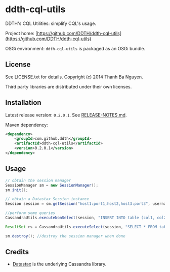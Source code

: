 ddth-cql-utils
==============

DDTH's CQL Utilities: simplify CQL's usage.

Project home:
[https://github.com/DDTH/ddth-cql-utils](https://github.com/DDTH/ddth-cql-utils)

OSGi environment: `ddth-cql-utils` is packaged as an OSGi bundle.


## License ##

See LICENSE.txt for details. Copyright (c) 2014 Thanh Ba Nguyen.

Third party libraries are distributed under their own licenses.


## Installation #

Latest release version: `0.2.0.1`. See [RELEASE-NOTES.md](RELEASE-NOTES.md).

Maven dependency:

```xml
<dependency>
	<groupId>com.github.ddth</groupId>
	<artifactId>ddth-cql-utils</artifactId>
	<version>0.2.0.1</version>
</dependency>
```


## Usage ##

```java
// obtain the session manager
SessionManager sm = new SessionManager();
sm.init();

// obtain a Datastax Session instance
Session session = sm.getSession("host1:port1,host2,host3:port3", username, password, keyspace);

//perform some queries
CassandraUtils.executeNonSelect(session, "INSERT INTO table (col1, col2) VALUES ('value1', 2)");

ResultSet rs = CassandraUtils.executeSelect(session, "SELECT * FROM table WHERE col1=? OR col2=?", param1, param2);

sm.destroy(); //destroy the session manager when done
```


## Credits ##

- [Datastax](http://www.datastax.com/download#dl-datastax-drivers) is the underlying Cassandra library. 
